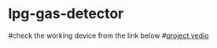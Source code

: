 # lpg-gas-detector
#check the working device from the link below
#<a href="https://youtu.be/OJkG7SOZuqY">project vedio</a>
